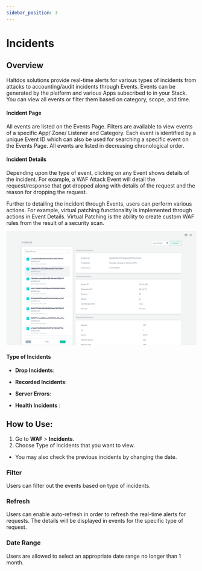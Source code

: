 ```yaml
---
sidebar_position: 3
---
```

# Incidents
   
## Overview

Haltdos solutions provide real-time alerts for various types of incidents from attacks to accounting/audit incidents through Events. Events can be generated by the platform and various Apps subscribed to in your Stack. You can view all events or filter them based on category, scope, and time.


#### Incident Page

All events are listed on the Events Page. Filters are available to view events of a specific App/ Zone/ Listener and Category. Each event is identified by a unique Event ID which can also be used for searching a specific event on the Events Page. All events are listed in decreasing chronological order.

#### Incident Details

Depending upon the type of event, clicking on any Event shows details of the incident. For example, a WAF Attack Event will detail the request/response that got dropped along with details of the request and the reason for dropping the request.

Further to detailing the incident through Events, users can perform various actions. For example, virtual patching functionality is implemented through actions in Event Details. Virtual Patching is the ability to create custom WAF rules from the result of a security scan.

![Events](/img/community-waf/incidents.png)

#### Type of Incidents
- **Drop Incidents**:

- **Recorded Incidents**:

- **Server Errors**:

- **Health Incidents** :

## How to Use:

1. Go to **WAF** > **Incidents**.
2. Choose Type of Incidents that you want to view.

- You may also check the previous incidents by changing the date.



### Filter
Users can filter out the events based on type of incidents.

### Refresh
Users can enable auto-refresh in order to refresh the real-time alerts for requests. The details will be displayed in events for the specific type of request.

### Date Range
Users are allowed to select an appropriate date range no longer than 1 month.